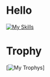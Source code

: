 # Hello
[![My Skills](https://skillicons.dev/icons?i=js,html,css,ts,cpp,ae,blender)](https://skillicons.dev)

# Trophy
[![My Trophys](https://github-profile-trophy.vercel.app/?username=ryo-ma&theme=onedark)]
